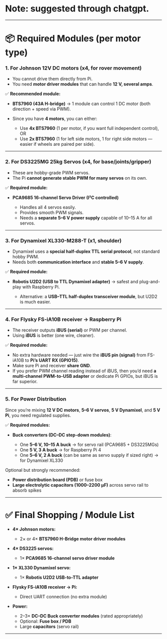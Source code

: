 # Note: suggested through chatgpt.

---

# 📦 Required Modules (per motor type)

### 1. **For Johnson 12V DC motors (x4, for rover movement)**

* You cannot drive them directly from Pi.
* You need **motor driver modules** that can handle **12 V, several amps**.

✅ **Recommended module:**

* **BTS7960 (43A H-bridge)** → 1 module can control 1 DC motor (both direction + speed via PWM).
* Since you have **4 motors**, you can either:

  * Use **4x BTS7960** (1 per motor, if you want full independent control), OR
  * Use **2x BTS7960** (1 for left side motors, 1 for right side motors — easier if wheels are paired per side).

---

### 2. **For DS3225MG 25kg Servos (x4, for base/joints/gripper)**

* These are hobby-grade PWM servos.
* The Pi **cannot generate stable PWM for many servos** on its own.

✅ **Required module:**

* **PCA9685 16-channel Servo Driver (I²C controlled)**

  * Handles all 4 servos easily.
  * Provides smooth PWM signals.
  * Needs a **separate 5–6 V power supply** capable of 10–15 A for all servos.

---

### 3. **For Dynamixel XL330-M288-T (x1, shoulder)**

* Dynamixel uses a **special half-duplex TTL serial protocol**, not standard hobby PWM.
* Needs both **communication interface** and **stable 5–6 V supply**.

✅ **Required module:**

* **Robotis U2D2 (USB to TTL Dynamixel adapter)** → safest and plug-and-play with Raspberry Pi.

  * Alternative: a **USB–TTL half-duplex transceiver module**, but U2D2 is much easier.

---

### 4. **For Flysky FS-iA10B receiver → Raspberry Pi**

* The receiver outputs **iBUS (serial)** or PWM per channel.
* Using **iBUS** is better (one wire, cleaner).

✅ **Required module:**

* No extra hardware needed — just wire the **iBUS pin (signal)** from FS-iA10B to **Pi’s UART RX (GPIO15)**.
* Make sure Pi and receiver **share GND**.
* If you prefer PWM channel reading instead of iBUS, then you’d need **a multi-channel PWM-to-USB adapter** or dedicate Pi GPIOs, but iBUS is far superior.

---

### 5. **For Power Distribution**

Since you’re mixing **12 V DC motors**, **5–6 V servos**, **5 V Dynamixel**, and **5 V Pi**, you need regulated supplies.

✅ **Required modules:**

* **Buck converters (DC–DC step-down modules)**:

  * One **5–6 V, 10–15 A buck** → for servo rail (PCA9685 + DS3225MGs)
  * One **5 V, 3 A buck** → for Raspberry Pi 4
  * One **5–6 V, 2 A buck** (can be same as servo supply if sized right) → for Dynamixel XL330

Optional but strongly recommended:

* **Power distribution board (PDB)** or fuse box
* **Large electrolytic capacitors (1000–2200 µF)** across servo rail to absorb spikes

---

# ✅ Final Shopping / Module List

* **4× Johnson motors:**

  * 2× or 4× **BTS7960 H-Bridge motor driver modules**

* **4× DS3225 servos:**

  * 1× **PCA9685 16-channel servo driver module**

* **1× XL330 Dynamixel servo:**

  * 1× **Robotis U2D2 USB-to-TTL adapter**

* **Flysky FS-iA10B receiver → Pi:**

  * Direct UART connection (no extra module)

* **Power:**

  * 2–3× **DC–DC Buck converter modules** (rated appropriately)
  * Optional: **Fuse box / PDB**
  * Large **capacitors** (servo rail)

---

